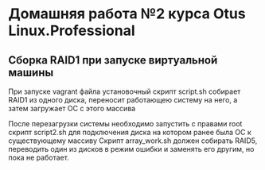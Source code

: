 # Домашняя работа №2 курса Otus Linux.Professional  
## Сборка RAID1 при запуске виртуальной машины

При запуске vagrant файла установочный скрипт script.sh собирает RAID1 из одного диска, переносит работающею систему на него, а затем загружает ОС с этого массива  

После перезагрузки системы необходимо запустить с правами root скрипт script2.sh для подключения диска на котором ранее была ОС к существующему массиву 
Скрипт array_work.sh должен собирать RAID5, переводить один из дисков в режим ошибки и заменять его другим, но пока не работает.
